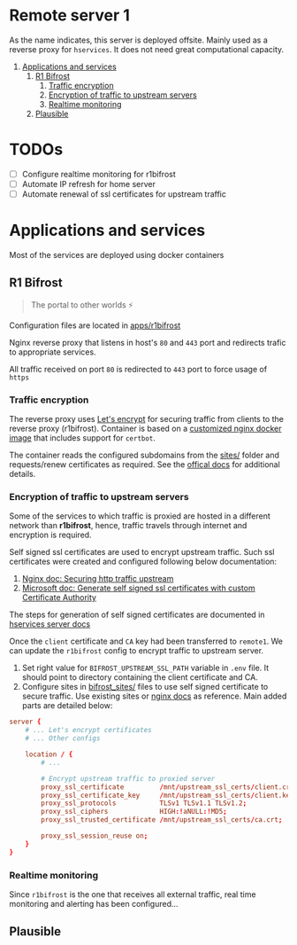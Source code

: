 # Remote server 1

As the name indicates, this server is deployed offsite. Mainly used as a
reverse proxy for `hservices`. It does not need great computational capacity.

1. [Applications and services](#applications-and-services)
    1. [R1 Bifrost](#r1-bifrost)
        1. [Traffic encryption](#traffic-encryption)
        2. [Encryption of traffic to upstream servers](#encryption-of-traffic-to-upstream-servers)
        3. [Realtime monitoring](#realtime-monitoring)
    2. [Plausible](#plausible)

# TODOs

- [ ] Configure realtime monitoring for r1bifrost
- [ ] Automate IP refresh for home server
- [ ] Automate renewal of ssl certificates for upstream traffic

# Applications and services

Most of the services are deployed using docker containers

## R1 Bifrost

> The portal to other worlds ⚡️

Configuration files are located in [apps/r1bifrost](./apps/r1bifrost/)

Nginx reverse proxy that listens in host's `80` and `443` port and
redirects trafic to appropriate services.

All traffic received on port `80`
is redirected to `443` port to force usage of `https`

### Traffic encryption

The reverse proxy uses [Let's encrypt](https://letsencrypt.org/) for
securing traffic from clients to the reverse proxy (r1bifrost). Container is
based on a [customized nginx docker image](https://github.com/JonasAlfredsson/docker-nginx-certbot)
that includes support for `certbot`.

The container reads the configured subdomains from the
[sites/](./apps/r1bifrost/sites/) folder and requests/renew certificates as
required. See the [offical docs](https://github.com/JonasAlfredsson/docker-nginx-certbot/blob/master/docs/good_to_know.md#how-the-script-add-domain-names-to-certificate-requests)
for additional details.

### Encryption of traffic to upstream servers

Some of the services to which traffic is proxied are hosted in a different
network than **r1bifrost**, hence, traffic travels through internet and
encryption is required.

Self signed ssl certificates are used to encrypt upstream traffic. Such ssl
certificates were created and configured following below documentation:

1. [Nginx doc: Securing http traffic upstream](https://docs.nginx.com/nginx/admin-guide/security-controls/securing-http-traffic-upstream/)
2. [Microsoft doc: Generate self signed ssl certificates with custom Certificate Authority](https://learn.microsoft.com/en-us/azure/application-gateway/self-signed-certificates)

The steps for generation of self signed certificates are documented in
[hservices server docs](./../server/apps/infrastructure/README.md#generate-self-signed-certificates)

Once the `client` certificate and `CA` key had been transferred to `remote1`.
We can update the `r1bifrost` config to encrypt traffic to upstream server.

1. Set right value for `BIFROST_UPSTREAM_SSL_PATH` variable in `.env` file.
   It should point to directory containing the client certificate and CA.
2. Configure sites in [bifrost_sites/](./apps/r1bifrost/sites/*.conf) files
   to use self signed certificate to secure traffic. Use existing sites or
   [nginx docs](https://docs.nginx.com/nginx/admin-guide/security-controls/securing-http-traffic-upstream/)
   as reference. Main added parts are detailed below:

```conf
server {
    # ... Let's encrypt certificates
    # ... Other configs

    location / {
        # ...

        # Encrypt upstream traffic to proxied server
    	proxy_ssl_certificate         /mnt/upstream_ssl_certs/client.crt;
    	proxy_ssl_certificate_key     /mnt/upstream_ssl_certs/client.key;
    	proxy_ssl_protocols           TLSv1 TLSv1.1 TLSv1.2;
    	proxy_ssl_ciphers             HIGH:!aNULL:!MD5;
    	proxy_ssl_trusted_certificate /mnt/upstream_ssl_certs/ca.crt;

        proxy_ssl_session_reuse on;
    }
}
```

### Realtime monitoring

Since `r1bifrost` is the one that receives all external traffic, real time
monitoring and alerting has been configured...

## Plausible
